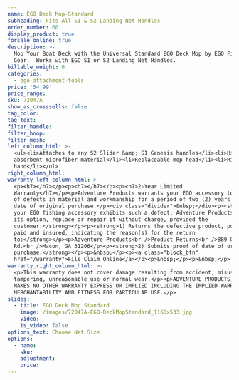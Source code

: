```yaml
---
name: EGO Deck Mop–Standard
subheading: Fits All S1 & S2 Landing Net Handles
order_number: 60
display_product: true
forsale_online: true
description: >-
  Mop Your Boat Deck with the Universal Standard EGO Deck Mop by EGO Fishing
  Gear.  Works with EGO S1 or S2 Landing Net Handles.
billable_weight: 6
categories:
  - ego-attachment-tools
price: '54.99'
price_range:
sku: 72047A
show_as_crosssells: false
tag_color:
tag_text:
filter_handle:
filter_hoop:
filter_mesh:
left_column_html: >-
  <ul><li>Attaches to any S2 Slider &amp; S1 Genesis handles</li><li>Highly
  absorbent microfiber material</li><li>Replaceable mop head</li><li>Ring out by
  hand</li></ul>
right_column_html:
warranty_left_column_html: >-
  <p><h7></h7></p><p><h7></h7></p><p><h7>2-Year Limited
  Warranty</h7></p><p>Adventure Products warrants your EGO accessory to be free
  of defects in material and workmanship for a period of two (2) years from the
  date of original purchase.</p><div class="divider">&nbsp;</div><p><strong>If
  your EGO fishing accessory exhibits such a defect, Adventure Products will, at
  its option, replace or repair it without charge, provided the
  customer:</strong></p><p><strong>1) Returns the defective product, postage
  paid and insured, indicating the reason(s) for the return
  to:</strong></p><p>Adventure Products<br />Product Returns<br />889 Guy Paine
  Rd.<br />Macon, GA 31206</p><p><strong>2) Submits proof of date of original
  purchase.</strong></p><p>&nbsp;</p><p><a class="block_btn"
  href="/warranty">File Claim Online</a></p><p>&nbsp;</p><p>&nbsp;</p>
warranty_right_column_html: >-
  <p>This warranty does not cover damage resulting from accident, misuse, abuse,
  tampering, unreasonable use or normal wear.</p><p>ADVENTURE PRODUCTS, INC.
  MAKES NO OTHER WARRANTY EXPRESS OR IMPLIED INCLUDING THE IMPLIED WARRANTIES OF
  MERCHANTABILITY AND FITNESS FOR PARTICULAR USE.</p>
slides:
  - title: EGO Deck Mop Standard
    image: /images/72047A-EGO-DeckMopStandard_1160x533.jpg
    video:
    is_video: false
options_text: Choose Net Size
options:
  - name:
    sku:
    adjustment:
    price:
---
```


